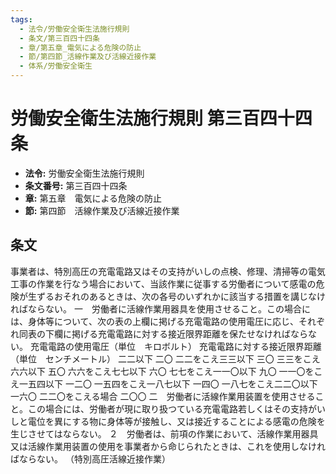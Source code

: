 ```yaml
---
tags:
  - 法令/労働安全衛生法施行規則
  - 条文/第三百四十四条
  - 章/第五章_電気による危険の防止
  - 節/第四節_活線作業及び活線近接作業
  - 体系/労働安全衛生
---
```

# 労働安全衛生法施行規則 第三百四十四条

- **法令:** 労働安全衛生法施行規則
- **条文番号:** 第三百四十四条
- **章:** 第五章　電気による危険の防止
- **節:** 第四節　活線作業及び活線近接作業

## 条文
事業者は、特別高圧の充電電路又はその支持がいしの点検、修理、清掃等の電気工事の作業を行なう場合において、当該作業に従事する労働者について感電の危険が生ずるおそれのあるときは、次の各号のいずれかに該当する措置を講じなければならない。
一　労働者に活線作業用器具を使用させること。この場合には、身体等について、次の表の上欄に掲げる充電電路の使用電圧に応じ、それぞれ同表の下欄に掲げる充電電路に対する接近限界距離を保たせなければならない。
充電電路の使用電圧（単位　キロボルト）	充電電路に対する接近限界距離（単位　センチメートル）
二二以下	二〇
二二をこえ三三以下	三〇
三三をこえ六六以下	五〇
六六をこえ七七以下	六〇
七七をこえ一一〇以下	九〇
一一〇をこえ一五四以下	一二〇
一五四をこえ一八七以下	一四〇
一八七をこえ二二〇以下	一六〇
二二〇をこえる場合	二〇〇
二　労働者に活線作業用装置を使用させること。この場合には、労働者が現に取り扱つている充電電路若しくはその支持がいしと電位を異にする物に身体等が接触し、又は接近することによる感電の危険を生じさせてはならない。
２　労働者は、前項の作業において、活線作業用器具又は活線作業用装置の使用を事業者から命じられたときは、これを使用しなければならない。
（特別高圧活線近接作業）

